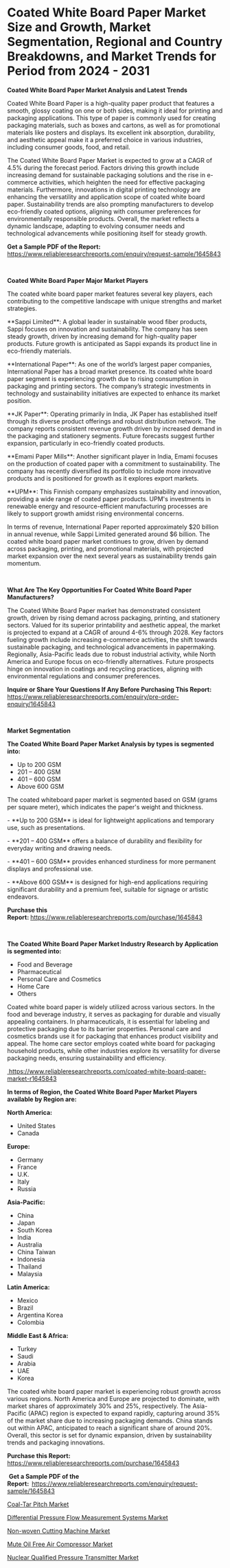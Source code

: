 <p><h1>Coated White Board Paper Market Size and Growth, Market Segmentation, Regional and Country Breakdowns, and Market Trends for Period from 2024 -  2031</h1></p><p><strong>Coated White Board Paper Market Analysis and Latest Trends</strong></p>
<p><p>Coated White Board Paper is a high-quality paper product that features a smooth, glossy coating on one or both sides, making it ideal for printing and packaging applications. This type of paper is commonly used for creating packaging materials, such as boxes and cartons, as well as for promotional materials like posters and displays. Its excellent ink absorption, durability, and aesthetic appeal make it a preferred choice in various industries, including consumer goods, food, and retail.</p><p>The Coated White Board Paper Market is expected to grow at a CAGR of 4.5% during the forecast period. Factors driving this growth include increasing demand for sustainable packaging solutions and the rise in e-commerce activities, which heighten the need for effective packaging materials. Furthermore, innovations in digital printing technology are enhancing the versatility and application scope of coated white board paper. Sustainability trends are also prompting manufacturers to develop eco-friendly coated options, aligning with consumer preferences for environmentally responsible products. Overall, the market reflects a dynamic landscape, adapting to evolving consumer needs and technological advancements while positioning itself for steady growth.</p></p>
<p><strong>Get a Sample PDF of the Report:&nbsp;</strong> <a href="https://www.reliableresearchreports.com/enquiry/request-sample/1645843?utm_campaign=10&utm_medium=2&utm_source=Github&utm_content=ia&utm_term=27102024&utm_id=coated-white-board-paper">https://www.reliableresearchreports.com/enquiry/request-sample/1645843</a></p>
<p>&nbsp;</p>
<p><strong>Coated White Board Paper Major Market Players</strong></p>
<p><p>The coated white board paper market features several key players, each contributing to the competitive landscape with unique strengths and market strategies. </p><p>**Sappi Limited**: A global leader in sustainable wood fiber products, Sappi focuses on innovation and sustainability. The company has seen steady growth, driven by increasing demand for high-quality paper products. Future growth is anticipated as Sappi expands its product line in eco-friendly materials.</p><p>**International Paper**: As one of the world’s largest paper companies, International Paper has a broad market presence. Its coated white board paper segment is experiencing growth due to rising consumption in packaging and printing sectors. The company’s strategic investments in technology and sustainability initiatives are expected to enhance its market position.</p><p>**JK Paper**: Operating primarily in India, JK Paper has established itself through its diverse product offerings and robust distribution network. The company reports consistent revenue growth driven by increased demand in the packaging and stationery segments. Future forecasts suggest further expansion, particularly in eco-friendly coated products.</p><p>**Emami Paper Mills**: Another significant player in India, Emami focuses on the production of coated paper with a commitment to sustainability. The company has recently diversified its portfolio to include more innovative products and is positioned for growth as it explores export markets.</p><p>**UPM**: This Finnish company emphasizes sustainability and innovation, providing a wide range of coated paper products. UPM's investments in renewable energy and resource-efficient manufacturing processes are likely to support growth amidst rising environmental concerns.</p><p>In terms of revenue, International Paper reported approximately $20 billion in annual revenue, while Sappi Limited generated around $6 billion. The coated white board paper market continues to grow, driven by demand across packaging, printing, and promotional materials, with projected market expansion over the next several years as sustainability trends gain momentum.</p></p>
<p>&nbsp;</p>
<p><strong>What Are The Key Opportunities For Coated White Board Paper Manufacturers?</strong></p>
<p><p>The Coated White Board Paper market has demonstrated consistent growth, driven by rising demand across packaging, printing, and stationery sectors. Valued for its superior printability and aesthetic appeal, the market is projected to expand at a CAGR of around 4-6% through 2028. Key factors fueling growth include increasing e-commerce activities, the shift towards sustainable packaging, and technological advancements in papermaking. Regionally, Asia-Pacific leads due to robust industrial activity, while North America and Europe focus on eco-friendly alternatives. Future prospects hinge on innovation in coatings and recycling practices, aligning with environmental regulations and consumer preferences.</p></p>
<p><strong>Inquire or Share Your Questions If Any Before Purchasing This Report:</strong> <a href="https://www.reliableresearchreports.com/enquiry/pre-order-enquiry/1645843?utm_campaign=10&utm_medium=2&utm_source=Github&utm_content=ia&utm_term=27102024&utm_id=coated-white-board-paper">https://www.reliableresearchreports.com/enquiry/pre-order-enquiry/1645843</a></p>
<p>&nbsp;</p>
<p><strong>Market Segmentation</strong></p>
<p><strong>The Coated White Board Paper Market Analysis by types is segmented into:</strong></p>
<p><ul><li>Up to 200 GSM</li><li>201 – 400 GSM</li><li>401 – 600 GSM</li><li>Above 600 GSM</li></ul></p>
<p><p>The coated whiteboard paper market is segmented based on GSM (grams per square meter), which indicates the paper's weight and thickness. </p><p>- **Up to 200 GSM** is ideal for lightweight applications and temporary use, such as presentations.</p><p>- **201 – 400 GSM** offers a balance of durability and flexibility for everyday writing and drawing needs.</p><p>- **401 – 600 GSM** provides enhanced sturdiness for more permanent displays and professional use.</p><p>- **Above 600 GSM** is designed for high-end applications requiring significant durability and a premium feel, suitable for signage or artistic endeavors.</p></p>
<p><strong>Purchase this Report:&nbsp;</strong><a href="https://www.reliableresearchreports.com/purchase/1645843?utm_campaign=10&utm_medium=2&utm_source=Github&utm_content=ia&utm_term=27102024&utm_id=coated-white-board-paper">https://www.reliableresearchreports.com/purchase/1645843</a></p>
<p>&nbsp;</p>
<p><strong>The Coated White Board Paper Market Industry Research by Application is segmented into:</strong></p>
<p><ul><li>Food and Beverage</li><li>Pharmaceutical</li><li>Personal Care and Cosmetics</li><li>Home Care</li><li>Others</li></ul></p>
<p><p>Coated white board paper is widely utilized across various sectors. In the food and beverage industry, it serves as packaging for durable and visually appealing containers. In pharmaceuticals, it is essential for labeling and protective packaging due to its barrier properties. Personal care and cosmetics brands use it for packaging that enhances product visibility and appeal. The home care sector employs coated white board for packaging household products, while other industries explore its versatility for diverse packaging needs, ensuring sustainability and efficiency.</p></p>
<p><a href="https://www.reliableresearchreports.com/coated-white-board-paper-market-r1645843?utm_campaign=10&utm_medium=2&utm_source=Github&utm_content=ia&utm_term=27102024&utm_id=coated-white-board-paper">&nbsp;https://www.reliableresearchreports.com/coated-white-board-paper-market-r1645843</a></p>
<p><strong>In terms of Region, the Coated White Board Paper Market Players available by Region are:</strong></p>
<p>
    <p> <strong> North America: </strong>
        <ul>
            <li>United States</li>
            <li>Canada</li>
        </ul>
        </p> 
    <p> <strong> Europe: </strong>
        <ul>
            <li>Germany</li>
            <li>France</li>
            <li>U.K.</li>
            <li>Italy</li>
            <li>Russia</li>
        </ul>
        </p> 
    <p> <strong> Asia-Pacific: </strong>
        <ul>
            <li>China</li>
            <li>Japan</li>
            <li>South Korea</li>
            <li>India</li>
            <li>Australia</li>
            <li>China Taiwan</li>
            <li>Indonesia</li>
            <li>Thailand</li>
            <li>Malaysia</li>
        </ul>
        </p> 
    <p> <strong> Latin America: </strong>
        <ul>
            <li>Mexico</li>
            <li>Brazil</li>
            <li>Argentina Korea</li>
            <li>Colombia</li>
        </ul>
        </p> 
    <p> <strong> Middle East & Africa: </strong>
        <ul>
            <li>Turkey</li>
            <li>Saudi</li>
            <li>Arabia</li>
            <li>UAE</li>
            <li>Korea</li>
        </ul>
    </p>
    </p>
<p><p>The coated white board paper market is experiencing robust growth across various regions. North America and Europe are projected to dominate, with market shares of approximately 30% and 25%, respectively. The Asia-Pacific (APAC) region is expected to expand rapidly, capturing around 35% of the market share due to increasing packaging demands. China stands out within APAC, anticipated to reach a significant share of around 20%. Overall, this sector is set for dynamic expansion, driven by sustainability trends and packaging innovations.</p></p>
<p><strong>Purchase this Report: </strong><a href="https://www.reliableresearchreports.com/purchase/1645843?utm_campaign=10&utm_medium=2&utm_source=Github&utm_content=ia&utm_term=27102024&utm_id=coated-white-board-paper">https://www.reliableresearchreports.com/purchase/1645843</a></p>
<p>&nbsp;<strong>Get a Sample PDF of the Report:&nbsp;&nbsp;</strong><a href="https://www.reliableresearchreports.com/enquiry/request-sample/1645843?utm_campaign=10&utm_medium=2&utm_source=Github&utm_content=ia&utm_term=27102024&utm_id=coated-white-board-paper">https://www.reliableresearchreports.com/enquiry/request-sample/1645843</a></p>
<p><strong></strong></p>
<p><p><a href="https://www.linkedin.com/pulse/consumer-behavior-shifts-coal-tar-pitch-market-demand-analysis-ymddc?trk=public_post_embed_feed-article-content&utm_campaign=10&utm_medium=2&utm_source=Github&utm_content=ia&utm_term=27102024&utm_id=coated-white-board-paper">Coal-Tar Pitch Market</a></p><p><a href="https://github.com/kimhelmer83/Market-Research-Report-List-1/blob/main/differential-pressure-flow-measurement-systems-market.md?utm_campaign=10&utm_medium=2&utm_source=Github&utm_content=ia&utm_term=27102024&utm_id=coated-white-board-paper">Differential Pressure Flow Measurement Systems Market</a></p><p><a href="https://issuu.com/reportprime-2/docs/non-woven-cutting-machine-market-si_c91d856f854148?utm_campaign=10&utm_medium=2&utm_source=Github&utm_content=ia&utm_term=27102024&utm_id=coated-white-board-paper">Non-woven Cutting Machine Market</a></p><p><a href="https://issuu.com/reportprime-2/docs/mute-oil-free-air-compressor-market_705798a8eb5afa?utm_campaign=10&utm_medium=2&utm_source=Github&utm_content=ia&utm_term=27102024&utm_id=coated-white-board-paper">Mute Oil Free Air Compressor Market</a></p><p><a href="https://github.com/NancyAlvarado586/Market-Research-Report-List-1/blob/main/nuclear-qualified-pressure-transmitter-market.md?utm_campaign=10&utm_medium=2&utm_source=Github&utm_content=ia&utm_term=27102024&utm_id=coated-white-board-paper">Nuclear Qualified Pressure Transmitter Market</a></p></p>